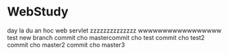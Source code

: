 # WebStudy
day la du an hoc web servlet
zzzzzzzzzzzzzz
wwwwwwwwwwwwwwwww
test new branch
commit cho mastercommit cho test
commit cho test2
commit cho master2
commit cho master3